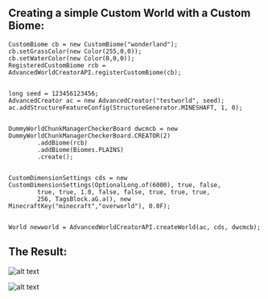 ## Creating a simple Custom World with a Custom Biome:

```
CustomBiome cb = new CustomBiome("wonderland");
cb.setGrassColor(new Color(255,0,0));
cb.setWaterColor(new Color(0,0,0));
RegisteredCustomBiome rcb = AdvancedWorldCreatorAPI.registerCustomBiome(cb);


long seed = 123456123456;
AdvancedCreator ac = new AdvancedCreator("testworld", seed);
ac.addStructureFeatureConfig(StructureGenerator.MINESHAFT, 1, 0);


DummyWorldChunkManagerCheckerBoard dwcmcb = new DummyWorldChunkManagerCheckerBoard.CREATOR(2)
		.addBiome(rcb)
		.addBiome(Biomes.PLAINS)
		.create();


CustomDimensionSettings cds = new CustomDimensionSettings(OptionalLong.of(6000), true, false,
		true, true, 1.0, false, false, true, true, true,
		256, TagsBlock.aG.a(), new MinecraftKey("minecraft","overworld"), 0.0F);
			
      
World newworld = AdvancedWorldCreatorAPI.createWorld(ac, cds, dwcmcb);

```

## The Result:

![alt text](https://timcloud.ddns.net/github/example1.png)

![alt text](https://timcloud.ddns.net/github/example2.png)
